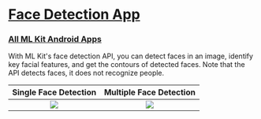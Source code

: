 <h1> <a href = "https://github.com/icanerdogan/FaceDetection-MLKit"> Face Detection App </a> </h1>
<h3> <a href = "https://github.com/icanerdogan/MLKit-Android-Apps"> All ML Kit Android Apps </a> </h3>
<p> With ML Kit's face detection API, you can detect faces in an image, identify key facial features, and get the contours of detected faces. Note that the API detects faces, it does not recognize people. </p>

Single Face Detection         |  Multiple Face Detection
:-------------------------:|:-------------------------:
![](https://raw.githubusercontent.com/icanerdogan/MLKit-Android-Apps/master/App%20Images/FaceDetectionApp1.jpg)  |  ![](https://raw.githubusercontent.com/icanerdogan/MLKit-Android-Apps/master/App%20Images/FaceDetectionApp2.jpg)
